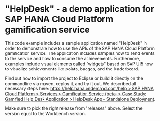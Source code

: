 # "HelpDesk" - a demo application for SAP HANA Cloud Platform gamification service

This code example includes a sample application named "HelpDesk" in order to demonstrate how to use the APIs of the SAP HANA Cloud Platform gamification service. The application includes samples how to send events to the service and how to consume the achievements. Furthermore, examples include visual elements called "widgets" based on SAP UI5 how to visualize achievements like points, badges, and the leaderboard.

Find out how to import the project to Eclipse or build it directly on the commandline via maven, deploy it, and try it out. We described all necessary steps here: [https://help.hana.ondemand.com/help > SAP HANA Cloud Platform > Services > Gamification Service (beta) > Case Study: Gamified Help Desk Application > HelpDesk App - Standalone Deployment](https://help.hana.ondemand.com/help/frameset.htm?eb90a443dde24b79b3428ac1fe27f26f.html).

Make sure to pick the right release from "releases" above. Select the version equal to the Workbench version.
